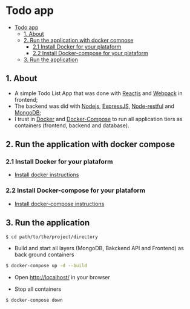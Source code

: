 # Todo app

<!-- TOC -->

- [Todo app](#todo-app)
    - [1. About](#1-about)
    - [2. Run the application with docker compose](#2-run-the-application-with-docker-compose)
        - [2.1 Install Docker for your plataform](#21-install-docker-for-your-plataform)
        - [2.2 Install Docker-compose for your plataform](#22-install-docker-compose-for-your-plataform)
    - [3. Run the application](#3-run-the-application)

<!-- /TOC -->

## 1. About
 - A simple Todo List App that was done with [Reactjs](https://reactjs.org) and [Webpack](https://webpack.js.org) in frontend;
 - The backend was did with [Nodejs](https://nodejs.org), [ExpressJS](https://github.com/expressjs/express), [Node-restful](https://github.com/baugarten/node-restful) and [MongoDB](https://www.mongodb.com/);
 - I trust in [Docker](https://www.docker.com) and [Docker-Compose](https://docs.docker.com/compose/) to run all application tiers as containers (frontend, backend and database).

## 2. Run the application with docker compose
### 2.1 Install Docker for your plataform
 - [Install docker instructions](https://www.docker.com/community-edition)

### 2.2 Install Docker-compose for your plataform
 - [Install docker-compose instructions](https://docs.docker.com/compose/)

## 3. Run the application

```bash
$ cd path/to/the/project/directory
```
 - Build and start all layers (MongoDB, Bakckend API and Frontend) as back ground containers
```bash
$ docker-compose up -d --build
```
 - Open [http://localhost/](http://localhost/) in your browser
 
 - Stop all containers

```bash
$ docker-compose down
```